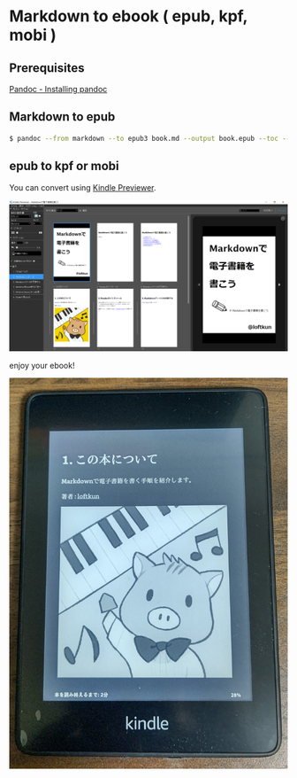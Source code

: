# Markdown to ebook ( epub, kpf, mobi )

## Prerequisites

[Pandoc - Installing pandoc](https://pandoc.org/installing.html)

## Markdown to epub

```bash
$ pandoc --from markdown --to epub3 book.md --output book.epub --toc --epub-cover-image=img/cover.png
```

## epub to kpf or mobi

You can convert using [Kindle Previewer](https://kdp.amazon.co.jp/ja_JP/help/topic/G202131170).

![](img/KindlePreviewer.png)

enjoy your ebook!

![](img/KindlePaperwhite.jpg)
